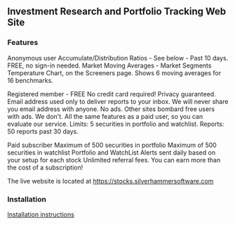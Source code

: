 ## Investment Research and Portfolio Tracking Web Site

### Features
Anonymous user
    Accumulate/Distribution Ratios - See below - Past 10 days. FREE, no sign-in needed.
    Market Moving Averages - Market Segments Temperature Chart, on the Screeners page. Shows 6 moving averages for 16 benchmarks.

Registered member - FREE
    No credit card required!
    Privacy guaranteed. Email address used only to deliver reports to your inbox.
    We will never share you email address with anyone.
    No ads. Other sites bombard free users with ads. We don't.
    All the same features as a paid user, so you can evaluate our service.
    Limits: 5 securities in portfolio and watchlist.
    Reports: 50 reports past 30 days.

Paid subscriber
    Maximum of 500 securities in portfolio
    Maximum of 500 securities in watchlist
    Portfolio and WatchList Alerts sent daily based on your setup for each stock
    Unlimited referral fees. You can earn more than the cost of a subscription!

The live website is located at <https://stocks.silverhammersoftware.com>

### Installation

<a href='https://github.com/tstevelt/invest_website/blob/main/INSTALL.md'>Installation instructions</a>
